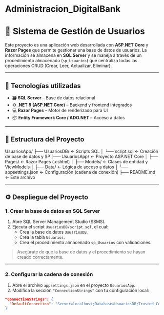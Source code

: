 # Administracion_DigitalBank

# 👥 Sistema de Gestión de Usuarios

Este proyecto es una aplicación web desarrollada con **ASP.NET Core** y **Razor Pages** que permite gestionar una base de datos de usuarios. La información se almacena en **SQL Server** y se maneja a través de un procedimiento almacenado (`sp_Usuarios`) que centraliza todas las operaciones CRUD (Crear, Leer, Actualizar, Eliminar).

---

## 🧱 Tecnologías utilizadas

- 🗃️ **SQL Server** – Base de datos relacional
- ⚙️ **.NET 8 (ASP.NET Core)** – Backend y frontend integrados
- 💻 **Razor Pages** – Motor de renderizado para UI
- 📦 **Entity Framework Core / ADO.NET** – Acceso a datos

---

## 📁 Estructura del Proyecto

UsuariosApp/
├── UsuariosDB/ ← Scripts SQL
│ └── script.sql ← Creación de base de datos y SP
├── UsuariosApp/ ← Proyecto ASP.NET Core
│ ├── Pages/ ← Razor Pages (.cshtml)
│ ├── Models/ ← Clases de entidad y ViewModels
│ ├── Data/ ← Lógica de acceso a datos
│ └── appsettings.json ← Configuración (cadena de conexión)
├── README.md ← Este archivo


---

## ⚙️ Despliegue del Proyecto

### 1. Crear la base de datos en SQL Server

1. Abre SQL Server Management Studio (SSMS).
2. Ejecuta el script `UsuariosDB/script.sql`, el cual:
   - Crea la base de datos `UsuariosDB`.
   - Crea la tabla `Usuarios`.
   - Crea el procedimiento almacenado `sp_Usuarios` con validaciones.

> Asegúrate de que la base de datos y el procedimiento se hayan creado correctamente.

---

### 2. Configurar la cadena de conexión

1. Abre el archivo `appsettings.json` en el proyecto `UsuariosApp`.
2. Modifica la sección `"ConnectionStrings"` con tu configuración local:

```json
"ConnectionStrings": {
  "DefaultConnection": "Server=localhost;Database=UsuariosDB;Trusted_Connection=True;"
}

